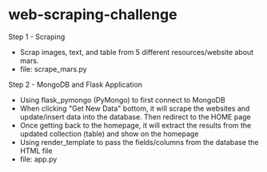 # web-scraping-challenge

Step 1 - Scraping<br>
<ul>
  <li>Scrap images, text, and table from 5 different resources/website about mars.</li>
  <li>file: scrape_mars.py</li>
</ul>

Step 2 - MongoDB and Flask Application<br>
<ul>
  <li>Using flask_pymongo (PyMongo) to first connect to MongoDB</li>
  <li>When clicking "Get New Data" bottom, it will scrape the websites and update/insert data into the database. Then redirect to the HOME page</li>
  <li>Once getting back to the homepage, it will extract the results from the updated collection (table) and show on the homepage</li>
  <li>Using render_template to pass the fields/columns from the database the HTML file</li>
  <li>file: app.py</li>
 </ul>
